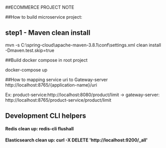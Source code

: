 ##ECOMMERCE PROJECT NOTE

##How to build microservice project:
## step1 - Maven clean install

mvn -s C:\spring-cloud\apache-maven-3.8.1\conf\settings.xml clean install -Dmaven.test.skip=true

##Build docker compose in root project

docker-compose up

##How to mapping service uri to Gateway-server
http://localhost:8765/{application-name}/uri

Ex: product-service:http://localhost:8080/product/limit
-> gateway-server: http://localhost:8765/product-service/product/limit

## Development CLI helpers
#### Redis clean up: redis-cli flushall
#### Elasticsearch clean up: curl -X DELETE 'http://localhost:9200/_all'


